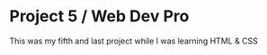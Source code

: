 <h1>Project 5 / Web Dev Pro</h1>
<p>This was my fifth and last project while I was learning HTML & CSS<p>
